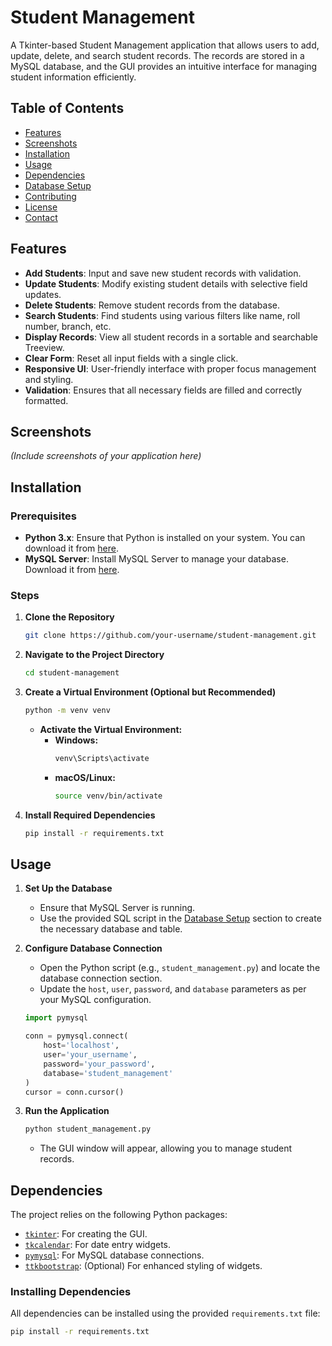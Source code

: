 # Student Management

A Tkinter-based Student Management application that allows users to add, update, delete, and search student records. The records are stored in a MySQL database, and the GUI provides an intuitive interface for managing student information efficiently.

## Table of Contents
- [Features](#features)
- [Screenshots](#screenshots)
- [Installation](#installation)
- [Usage](#usage)
- [Dependencies](#dependencies)
- [Database Setup](#database-setup)
- [Contributing](#contributing)
- [License](#license)
- [Contact](#contact)

## Features
- **Add Students**: Input and save new student records with validation.
- **Update Students**: Modify existing student details with selective field updates.
- **Delete Students**: Remove student records from the database.
- **Search Students**: Find students using various filters like name, roll number, branch, etc.
- **Display Records**: View all student records in a sortable and searchable Treeview.
- **Clear Form**: Reset all input fields with a single click.
- **Responsive UI**: User-friendly interface with proper focus management and styling.
- **Validation**: Ensures that all necessary fields are filled and correctly formatted.

## Screenshots
*(Include screenshots of your application here)*

## Installation

### Prerequisites
- **Python 3.x**: Ensure that Python is installed on your system. You can download it from [here](https://www.python.org/downloads/).
- **MySQL Server**: Install MySQL Server to manage your database. Download it from [here](https://dev.mysql.com/downloads/mysql/).

### Steps

1. **Clone the Repository**
    ```bash
    git clone https://github.com/your-username/student-management.git
    ```
2. **Navigate to the Project Directory**
    ```bash
    cd student-management
    ```
3. **Create a Virtual Environment (Optional but Recommended)**
    ```bash
    python -m venv venv
    ```
    - **Activate the Virtual Environment:**
        - **Windows:**
            ```bash
            venv\Scripts\activate
            ```
        - **macOS/Linux:**
            ```bash
            source venv/bin/activate
            ```
4. **Install Required Dependencies**
    ```bash
    pip install -r requirements.txt
    ```

## Usage

1. **Set Up the Database**
    - Ensure that MySQL Server is running.
    - Use the provided SQL script in the [Database Setup](#database-setup) section to create the necessary database and table.

2. **Configure Database Connection**
    - Open the Python script (e.g., `student_management.py`) and locate the database connection section.
    - Update the `host`, `user`, `password`, and `database` parameters as per your MySQL configuration.
    ```python
    import pymysql

    conn = pymysql.connect(
        host='localhost',
        user='your_username',
        password='your_password',
        database='student_management'
    )
    cursor = conn.cursor()
    ```

3. **Run the Application**
    ```bash
    python student_management.py
    ```
    - The GUI window will appear, allowing you to manage student records.

## Dependencies

The project relies on the following Python packages:

- [`tkinter`](https://docs.python.org/3/library/tkinter.html): For creating the GUI.
- [`tkcalendar`](https://github.com/j4321/tkcalendar): For date entry widgets.
- [`pymysql`](https://pymysql.readthedocs.io/en/latest/): For MySQL database connections.
- [`ttkbootstrap`](https://ttkbootstrap.readthedocs.io/en/latest/): (Optional) For enhanced styling of widgets.

### Installing Dependencies

All dependencies can be installed using the provided `requirements.txt` file:
```bash
pip install -r requirements.txt

